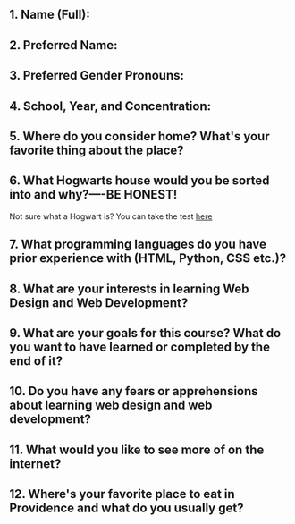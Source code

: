 ## 1. Name (Full):

## 2. Preferred Name:

## 3. Preferred Gender Pronouns:

## 4. School, Year, and Concentration:

## 5. Where do you consider home? What's your favorite thing about the place?

## 6. What Hogwarts house would you be sorted into and why?—-BE HONEST!
Not sure what a Hogwart is? You can take the test [here](https://www.pottermore.com/writing-by-jk-rowling/the-sorting-hat)

## 7. What programming languages do you have prior experience with (HTML, Python, CSS etc.)?

## 8. What are your interests in learning Web Design and Web Development?

## 9. What are your goals for this course? What do you want to have learned or completed by the end of it?

## 10. Do you have any fears or apprehensions about learning web design and web development?

## 11. What would you like to see more of on the internet?

## 12. Where's your favorite place to eat in Providence and what do you usually get?

